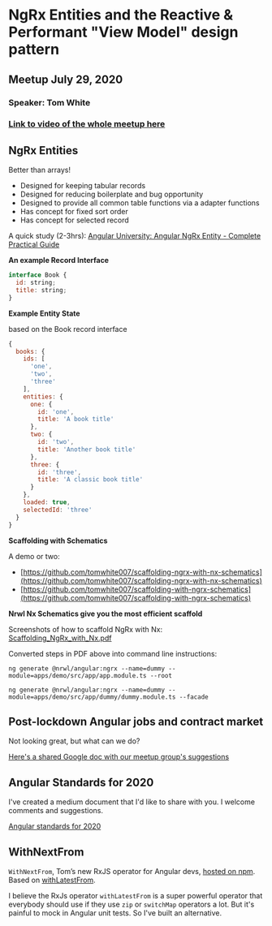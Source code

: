 # NgRx Entities and the Reactive & Performant "View Model" design pattern

## Meetup July 29, 2020

### Speaker: Tom White

### [Link to video of the whole meetup here](https://youtu.be/7fAKl7JBg6g)

## NgRx Entities

Better than arrays!

- Designed for keeping tabular records
- Designed for reducing boilerplate and bug opportunity
- Designed to provide all common table functions via a adapter functions
- Has concept for fixed sort order
- Has concept for selected record

A quick study (2-3hrs):
[Angular University: Angular NgRx Entity - Complete Practical Guide](blog.angular-university.io/ngrx-entity)

**An example Record Interface**

```javascript
interface Book {
  id: string;
  title: string;
}
```

**Example Entity State**

based on the Book record interface

```javascript
{
  books: {
    ids: [
      'one',
      'two',
      'three'
    ],
    entities: {
      one: {
        id: 'one',
        title: 'A book title'
      },
      two: {
        id: 'two',
        title: 'Another book title'
      },
      three: {
        id: 'three',
        title: 'A classic book title'
      }
    },
    loaded: true,
    selectedId: 'three'
  }
}
```

**Scaffolding with Schematics**

A demo or two:

- [https://github.com/tomwhite007/scaffolding-ngrx-with-nx-schematics](https://github.com/tomwhite007/scaffolding-ngrx-with-nx-schematics)
- [https://github.com/tomwhite007/scaffolding-with-ngrx-schematics](https://github.com/tomwhite007/scaffolding-with-ngrx-schematics)

**Nrwl Nx Schematics give you the most efficient scaffold**

Screenshots of how to scaffold NgRx with Nx: [Scaffolding_NgRx_with_Nx.pdf](/assets/content/Scaffolding_NgRx_with_Nx.pdf)

Converted steps in PDF above into command line instructions:

```
ng generate @nrwl/angular:ngrx --name=dummy --module=apps/demo/src/app/app.module.ts --root

ng generate @nrwl/angular:ngrx --name=dummy --module=apps/demo/src/app/dummy/dummy.module.ts --facade
```

## Post-lockdown Angular jobs and contract market

Not looking great, but what can we do?

[Here's a shared Google doc with our meetup group's suggestions](https://docs.google.com/document/d/1Ce9XhQ6wQ1qGTbVj6IDLAKwMaxmwLQSW8J6018i_R4E/edit?usp=sharing)

## Angular Standards for 2020

I've created a medium document that I'd like to share with you. I welcome comments and suggestions.

[Angular standards for 2020](https://medium.com/p/angular-standards-for-2020-d31f401fb90d?source=email-9ee788b6810c--writer.postDistributed&sk=6edc2777791efd12f09d3d67f0a447dd)

## WithNextFrom

`WithNextFrom`, Tom’s new RxJS operator for Angular devs, [hosted on npm](https://www.npmjs.com/package/@gyrus/ngx-with-next-from). Based on [withLatestFrom](https://rxjs-dev.firebaseapp.com/api/operators/withLatestFrom).

I believe the RxJs operator `withLatestFrom` is a super powerful operator that everybody should use if they use `zip` or `switchMap` operators a lot. But it's painful to mock in Angular unit tests. So I've built an alternative.
